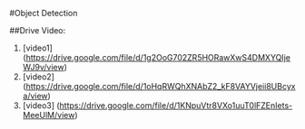 #Object Detection

##Drive Video:

1. [video1] (https://drive.google.com/file/d/1g2OoG702ZR5HORawXwS4DMXYQIjeWJ9v/view)
2. [video2] (https://drive.google.com/file/d/1oHqRWQhXNAbZ2_kF8VAYVjeii8UBcyxa/view)
3. [video3] (https://drive.google.com/file/d/1KNpuVtr8VXo1uuT0lFZEnIets-MeeUlM/view)
